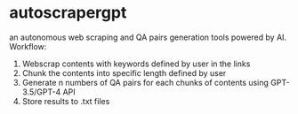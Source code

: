 # autoscrapergpt
an autonomous web scraping and QA pairs generation tools powered by AI.
Workflow: 
1. Webscrap contents with keywords defined by user in the links
2. Chunk the contents into specific length defined by user
3. Generate n numbers of QA pairs for each chunks of contents using GPT-3.5/GPT-4 API
4. Store results to .txt files
